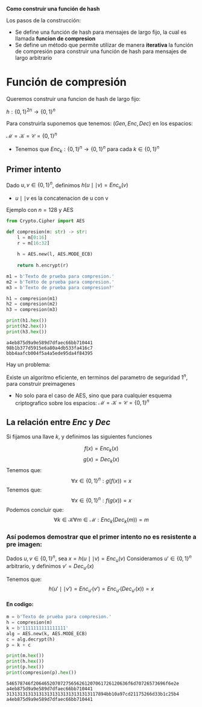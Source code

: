
**Como construir una función de hash**

Los pasos de la construcción:

- Se define una función de hash para mensajes de largo fijo, la cual es llamada **funcion de compresion**
- Se define un método que permite utilizar de manera **iterativa** la función de compresión para construir una función de hash para mensajes de largo arbitrario

# Función de compresión

Queremos construir una funcion de hash de largo fijo:

$h: \{ 0, 1 \}^{2n} \to \{ 0,1 \}^n$

Para construirla suponemos que tenemos:
$(Gen, Enc, Dec)$ en los espacios:

$\mathcal{M} = \mathcal{K} = \mathcal{C}=\{ 0,1 \}^n$

- Tenemos que $Enc_{k}:\{ 0,1 \}^{n}\to \{ 0,1 \}^n$ para cada $k \in \{ 0,1 \}^n$

## Primer intento

Dado $u,v \in \{ 0,1 \}^n$, definimos $h(u\mid \mid v) = Enc_{u}(v)$

- $u\mid\mid v$ es la concatenacion de u con v

Ejemplo con $n=128$ y AES

```python
from Crypto.Cipher import AES

def compresion(m: str) -> str:
	l = m[0:16]
	r = m[16:32]
	
	h = AES.new(l, AES.MODE_ECB)
	
	return h.encrypt(r)

m1 = b'Texto de prueba para compresion.'
m2 = b'TeXto de prueba para compresion.'
m3 = b'Texto de prueba para compresion?'

h1 = compresion(m1)
h2 = compresion(m2)
h3 = compresion(m3)

print(h1.hex())
print(h2.hex())
print(h3.hex())
```

```
a4eb875d9a9e589d7dfaec66bb710441
98b1b377d5915e6a80a4db533fa416c7
bbb4aafcb004f5a4a5ede95da4f84395
```

Hay un problema:

Existe un algoritmo eficiente, en terminos del parametro de seguridad $1^n$, para construir preimagenes
- No solo para el caso de AES, sino que para cualquier esquema criptografico sobre los espacios: $\mathcal{M} = \mathcal{K} = \mathcal{C}=\{ 0,1 \}^n$

## La relación entre $Enc$ y $Dec$

Si fijamos una llave $k$, y definimos las siguientes funciones

$$
f(x) = Enc_{k}(x)
$$
$$
g(x) = Dec_{k}(x)
$$
Tenemos que:
$$
\forall x \in \{ 0,1 \}^n:g(f(x))=x
$$
Tenemos que:
$$
\forall x \in \{ 0,1 \}^{n}: f(g(x)) = x
$$
Podemos concluir que:
$$
\forall k \in \mathcal{K} \forall m \in \mathcal{M} : Enc_{k}(Dec_{k}(m)) = m
$$


### Así podemos demostrar que el primer intento no es resistente a pre imagen:

Dados $u,v \in \{ 0,1 \}^n$, sea $x = h(u\mid\mid v)=Enc_u(v)$
Consideramos $u'\in \{ 0,1 \}^n$ arbitrario, y definimos $v'=Dec_{u'}(x)$

Tenemos que:
$$
h(u'\mid\mid v') = Enc_{u'}(v')=Enc_{u'}(Dec_{u'}(x)) = x
$$
#### En codigo:

```python
m = b'Texto de prueba para compresion.'
h = compresion(m)
k = b'1111111111111111'
alg = AES.new(k, AES.MODE_ECB)
c = alg.decrypt(h)
p = k + c

print(m.hex())
print(h.hex())
print(p.hex())
print(compresion(p).hex())
```

```
546578746f20646520707275656261207061726120636f6d70726573696f6e2e
a4eb875d9a9e589d7dfaec66bb710441
3131313131313131313131313131313117894bb10a97cd21175266d33b1c25b4
a4eb875d9a9e589d7dfaec66bb710441
```